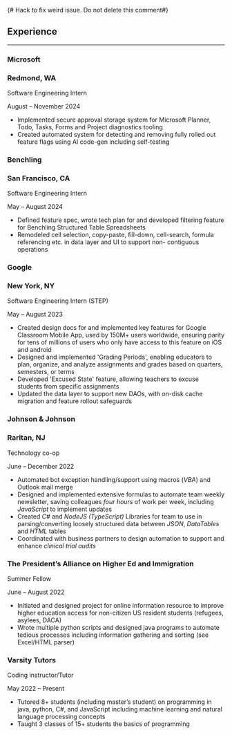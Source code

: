 {# Hack to fix weird issue. Do not delete this comment#}

## Experience

---
<div class="subheading">

### Microsoft

### Redmond, WA

</div>

<div class="subheading">

Software Engineering Intern

August – November 2024

</div>

- Implemented secure approval storage system for Microsoft Planner, Todo, Tasks, Forms and Project diagnostics tooling
- Created automated system for detecting and removing fully rolled out feature flags using AI code-gen including self-testing

<div class="subheading">

### Benchling

### San Francisco, CA

</div>

<div class="subheading">

Software Engineering Intern

May – August 2024

</div>

- Defined feature spec, wrote tech plan for and developed filtering feature for Benchling Structured Table Spreadsheets
- Remodeled cell selection, copy-paste, fill-down, cell-search, formula referencing etc. in data layer and UI to support non-
contiguous operations

<div class="subheading">

### Google

### New York, NY

</div>

<div class="subheading">

Software Engineering Intern (STEP)

May – August 2023

</div>

- Created design docs for and implemented key features for Google Classroom Mobile App, used by 150M+ users 
worldwide, ensuring parity for tens of millions of users who only have access to this feature on iOS and android
- Designed and implemented 'Grading Periods', enabling educators to plan, organize, and analyze assignments and grades 
based on quarters, semesters, or terms
- Developed 'Excused State' feature, allowing teachers to excuse students from specific assignments
- Updated the data layer to support new DAOs, with on-disk cache migration and feature rollout safeguards

<div class="subheading">

### Johnson & Johnson

### Raritan, NJ

</div>

<div class="subheading">

Technology co-op

June – December 2022

</div>

- Automated bot exception handling/support using macros (*VBA*) and Outlook mail merge
- Designed and implemented extensive formulas to automate team weekly newsletter, saving colleagues *four hours* of work
  per week, including *JavaScript* to implement updates
- Created *C#* and *NodeJS (TypeScript)* Libraries for team to use in parsing/converting loosely structured data between
  *JSON*, *DataTables* and *HTML* tables
- Coordinated with business partners to design automation to support and enhance *clinical trial audits*

<div class="subheading">

### The President’s Alliance on Higher Ed and Immigration

</div>

<div class="subheading">

Summer Fellow

June – August 2022

</div>

- Initiated and designed project for online information resource to improve higher education access for non-citizen US
  resident students (refugees, asylees, DACA)
- Wrote multiple python scripts and designed java programs to automate tedious processes including information gathering
  and sorting (see Excel/HTML parser)

<div class="subheading">

### Varsity Tutors

</div>

<div class="subheading">

Coding instructor/Tutor

May 2022 – Present

</div>

- Tutored 8+ students (including master’s student) on programming in java, python, C#, and JavaScript including machine
  learning and natural language processing concepts
- Taught 3 classes of 15+ students the basics of programming
